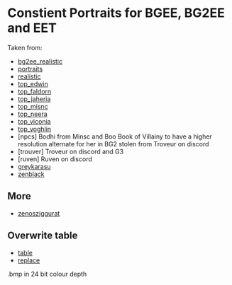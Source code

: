 # Constient Portraits for BGEE, BG2EE and EET

Taken from:

- [bg2ee_realistic](https://www.nexusmods.com/baldursgate2ee/mods/76)
- [portraits](https://forums.beamdog.com/discussion/87200/some-stable-diffusion-potraits#latest)
- [realistic](https://www.nexusmods.com/baldursgate/mods/52)
- [top_edwin](https://www.nexusmods.com/baldursgate/mods/52)
- [top_faldorn](https://github.com/dark0dave/ensrick_portraits)
- [top_jaheria](https://www.nexusmods.com/baldursgate/mods/7)
- [top_misnc](https://github.com/dark0dave/ensrick_portraits)
- [top_neera](https://github.com/dark0dave/ensrick_portrait)
- [top_viconia](https://github.com/dark0dave/ensrick_portraits)
- [top_voghlin](https://github.com/dark0dave/ensrick_portraits)
- [npcs] Bodhi from Minsc and Boo Book of Villainy to have a higher resolution alternate for her in BG2 stolen from Troveur on discord
- [trouver] Troveur on discord and G3
- [ruven] Ruven on discord
- [greykarasu](https://steamcommunity.com/id/GreyKarasu)
- [zenblack](https://github.com/zenblack)

## More

- [zenosziggurat](https://zenosziggurat.com/rpg-character-sketches-baldurs-gate-revisited-6/)

## Overwrite table

- [table](https://baldursgate.fandom.com/wiki/Portrait_File_Names)
- [replace](https://baldursgate.fandom.com/wiki/Portraits#Adding_Custom_Portraits)

.bmp in 24 bit colour depth
